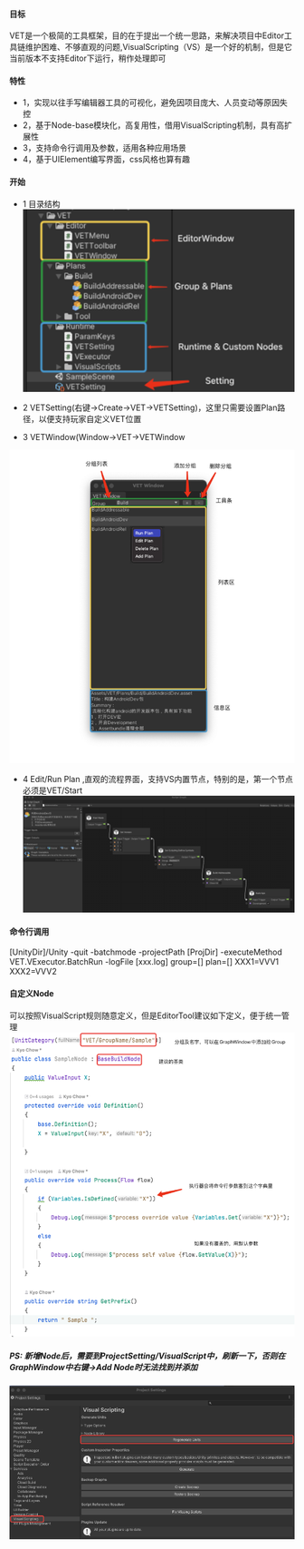 #### 目标
VET是一个极简的工具框架，目的在于提出一个统一思路，来解决项目中Editor工具链维护困难、不够直观的问题,VisualScripting（VS）是一个好的机制，但是它当前版本不支持Editor下运行，稍作处理即可

#### 特性
- 1，实现以往手写编辑器工具的可视化，避免因项目庞大、人员变动等原因失控
- 2，基于Node-base模块化，高复用性，借用VisualScripting机制，具有高扩展性
- 3，支持命令行调用及参数，适用各种应用场景
- 4，基于UIElement编写界面，css风格也算有趣

#### 开始
- 1 目录结构
![image](https://raw.githubusercontent.com/kyochow/visual_editor_tool/main/Misc/DIR.png)

- 2 VETSetting(右键->Create->VET->VETSetting)，这里只需要设置Plan路径，以便支持玩家自定义VET位置


- 3 VETWindow(Window->VET->VETWindow

![image](https://raw.githubusercontent.com/kyochow/visual_editor_tool/main/Misc/VETWindow.png)

- 4 Edit/Run Plan ,直观的流程界面，支持VS内置节点，特别的是，第一个节点必须是VET/Start
![image](https://raw.githubusercontent.com/kyochow/visual_editor_tool/main/Misc/Graph.png)


#### 命令行调用

[UnityDir]/Unity -quit -batchmode -projectPath [ProjDir] -executeMethod VET.VExecutor.BatchRun -logFile [xxx.log] group=[] plan=[]  XXX1=VVV1 XXX2=VVV2

#### 自定义Node
可以按照VisualScript规则随意定义，但是EditorTool建议如下定义，便于统一管理
![image](https://raw.githubusercontent.com/kyochow/visual_editor_tool/main/Misc/code.png)

##### PS: 新增Node后，需要到ProjectSetting/VisualScript中，刷新一下，否则在GraphWindow中右键->Add Node时无法找到并添加
![image](https://raw.githubusercontent.com/kyochow/visual_editor_tool/main/Misc/psvs.png)
